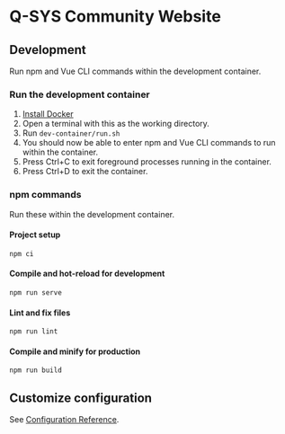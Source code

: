 # Q-SYS Community Website

## Development

Run npm and Vue CLI commands within the development container.

### Run the development container

1. [Install Docker](https://docs.docker.com/install/)
1. Open a terminal with this as the working directory.
1. Run `dev-container/run.sh`
1. You should now be able to enter npm and Vue CLI commands to run within the container.
1. Press Ctrl+C to exit foreground processes running in the container.
1. Press Ctrl+D to exit the container.

### npm commands

Run these within the development container.

#### Project setup

`npm ci`

#### Compile and hot-reload for development

`npm run serve`

#### Lint and fix files

`npm run lint`

#### Compile and minify for production

`npm run build`

## Customize configuration

See [Configuration Reference](https://cli.vuejs.org/config/).
